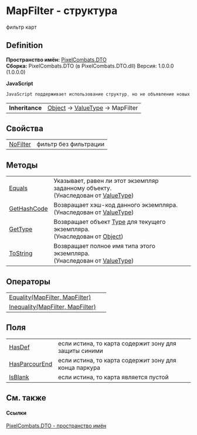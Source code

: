 # MapFilter - структура


фильтр карт



## Definition
**Пространство имён:** <a href="f881f7a4-906c-58b7-78f8-47b8496b9d39">PixelCombats.DTO</a>  
**Сборка:** PixelCombats.DTO (в PixelCombats.DTO.dll) Версия: 1.0.0.0 (1.0.0.0)

**JavaScript**
``` JavaScript
JavaScript поддерживает использование структур, но не объявление новых структур.
```

<table><tr><td><strong>Inheritance</strong></td><td><a href="https://learn.microsoft.com/dotnet/api/system.object" target="_blank" rel="noopener noreferrer">Object</a>  →  <a href="https://learn.microsoft.com/dotnet/api/system.valuetype" target="_blank" rel="noopener noreferrer">ValueType</a>  →  MapFilter</td></tr>
</table>



## Свойства
<table>
<tr>
<td><a href="a2ef491e-3ea3-e172-35f2-7563f8c85964">NoFilter</a></td>
<td>фильтр без фильтрации</td></tr>
</table>

## Методы
<table>
<tr>
<td><a href="https://learn.microsoft.com/dotnet/api/system.valuetype.equals#system-valuetype-equals(system-object)" target="_blank" rel="noopener noreferrer">Equals</a></td>
<td>Указывает, равен ли этот экземпляр заданному объекту.<br />(Унаследован от <a href="https://learn.microsoft.com/dotnet/api/system.valuetype" target="_blank" rel="noopener noreferrer">ValueType</a>)</td></tr>
<tr>
<td><a href="https://learn.microsoft.com/dotnet/api/system.valuetype.gethashcode#system-valuetype-gethashcode" target="_blank" rel="noopener noreferrer">GetHashCode</a></td>
<td>Возвращает хэш-код данного экземпляра.<br />(Унаследован от <a href="https://learn.microsoft.com/dotnet/api/system.valuetype" target="_blank" rel="noopener noreferrer">ValueType</a>)</td></tr>
<tr>
<td><a href="https://learn.microsoft.com/dotnet/api/system.object.gettype#system-object-gettype" target="_blank" rel="noopener noreferrer">GetType</a></td>
<td>Возвращает объект <a href="https://learn.microsoft.com/dotnet/api/system.type" target="_blank" rel="noopener noreferrer">Type</a> для текущего экземпляра.<br />(Унаследован от <a href="https://learn.microsoft.com/dotnet/api/system.object" target="_blank" rel="noopener noreferrer">Object</a>)</td></tr>
<tr>
<td><a href="https://learn.microsoft.com/dotnet/api/system.valuetype.tostring#system-valuetype-tostring" target="_blank" rel="noopener noreferrer">ToString</a></td>
<td>Возвращает полное имя типа этого экземпляра.<br />(Унаследован от <a href="https://learn.microsoft.com/dotnet/api/system.valuetype" target="_blank" rel="noopener noreferrer">ValueType</a>)</td></tr>
</table>

## Операторы
<table>
<tr>
<td><a href="8a59f359-4bd1-7e86-a40b-f153fe3338f9">Equality(MapFilter, MapFilter)</a></td>
<td> </td></tr>
<tr>
<td><a href="55b46225-5479-f029-05c6-222af59022f4">Inequality(MapFilter, MapFilter)</a></td>
<td> </td></tr>
</table>

## Поля
<table>
<tr>
<td><a href="0381d0ff-8ad8-490a-43fb-01dbf17e01d0">HasDef</a></td>
<td>если истина, то карта содержит зону для защиты синими</td></tr>
<tr>
<td><a href="6964ec71-0032-3b82-15eb-8eebbcd50b70">HasParcourEnd</a></td>
<td>если истина, то карта содержит зону для конца паркура</td></tr>
<tr>
<td><a href="dbcd0833-d729-e83c-ba4c-780b5149c9d6">IsBlank</a></td>
<td>если истина, то карта является пустой</td></tr>
</table>

## См. также


#### Ссылки
<a href="f881f7a4-906c-58b7-78f8-47b8496b9d39">PixelCombats.DTO - пространство имён</a>  
